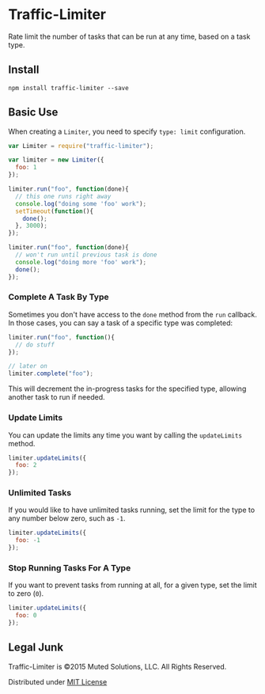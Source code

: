 # Traffic-Limiter

Rate limit the number of tasks that can be run at any time,
based on a task type. 

## Install

`npm install traffic-limiter --save`

## Basic Use

When creating a `Limiter`, you need to specify `type: limit`
configuration.

```js
var Limiter = require("traffic-limiter");

var limiter = new Limiter({
  foo: 1
});

limiter.run("foo", function(done){
  // this one runs right away
  console.log("doing some 'foo' work");
  setTimeout(function(){
    done();
  }, 3000);
});

limiter.run("foo", function(done){
  // won't run until previous task is done
  console.log("doing more 'foo' work");
  done();
});
```

### Complete A Task By Type

Sometimes you don't have access to the `done` method from the
`run` callback. In those cases, you can say a task of a specific
type was completed:

```js
limiter.run("foo", function(){
  // do stuff
});

// later on
limiter.complete("foo");
```

This will decrement the in-progress tasks for the specified 
type, allowing another task to run if needed.

### Update Limits

You can update the limits any time you want by calling the
`updateLimits` method.

```js
limiter.updateLimits({
  foo: 2
});
```

### Unlimited Tasks

If you would like to have unlimited tasks running, set the
limit for the type to any number below zero, such as `-1`.

```js
limiter.updateLimits({
  foo: -1
});
```

### Stop Running Tasks For A Type

If you want to prevent tasks from running at all, for a given
type, set the limit to zero (`0`).

```js
limiter.updateLimits({
  foo: 0
});
```

## Legal Junk

Traffic-Limiter is &copy;2015 Muted Solutions, LLC. All Rights Reserved.

Distributed under [MIT License](http://mutedsolutions.mit-license.org)
